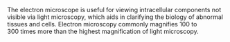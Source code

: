 The electron microscope is useful for viewing intracellular components not visible via light microscopy, which aids in clarifying the biology of abnormal tissues and cells. Electron microscopy commonly magnifies 100 to 300 times more than the highest magnification of light microscopy.
